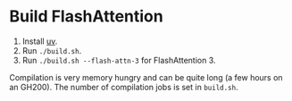 # Build FlashAttention

1. Install [uv](https://docs.astral.sh/uv/).
2. Run `./build.sh`.
3. Run `./build.sh --flash-attn-3` for FlashAttention 3.

Compilation is very memory hungry and can be quite long (a few hours on an GH200).
The number of compilation jobs is set in `build.sh`.
